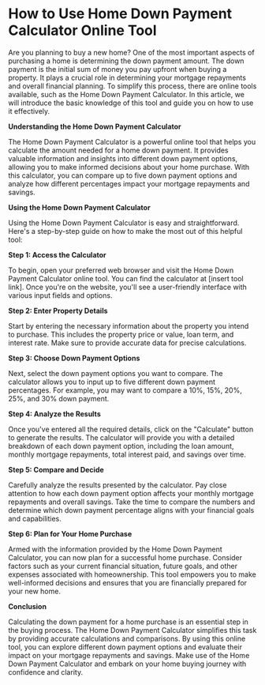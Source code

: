 How to Use Home Down Payment Calculator Online Tool
===================================================

Are you planning to buy a new home? One of the most important aspects of purchasing a home is determining the down payment amount. The down payment is the initial sum of money you pay upfront when buying a property. It plays a crucial role in determining your mortgage repayments and overall financial planning. To simplify this process, there are online tools available, such as the Home Down Payment Calculator. In this article, we will introduce the basic knowledge of this tool and guide you on how to use it effectively.

**Understanding the Home Down Payment Calculator**

The Home Down Payment Calculator is a powerful online tool that helps you calculate the amount needed for a home down payment. It provides valuable information and insights into different down payment options, allowing you to make informed decisions about your home purchase. With this calculator, you can compare up to five down payment options and analyze how different percentages impact your mortgage repayments and savings.

**Using the Home Down Payment Calculator**

Using the Home Down Payment Calculator is easy and straightforward. Here's a step-by-step guide on how to make the most out of this helpful tool:

**Step 1: Access the Calculator**

To begin, open your preferred web browser and visit the Home Down Payment Calculator online tool. You can find the calculator at \[insert tool link\]. Once you're on the website, you'll see a user-friendly interface with various input fields and options.

**Step 2: Enter Property Details**

Start by entering the necessary information about the property you intend to purchase. This includes the property price or value, loan term, and interest rate. Make sure to provide accurate data for precise calculations.

**Step 3: Choose Down Payment Options**

Next, select the down payment options you want to compare. The calculator allows you to input up to five different down payment percentages. For example, you may want to compare a 10%, 15%, 20%, 25%, and 30% down payment.

**Step 4: Analyze the Results**

Once you've entered all the required details, click on the "Calculate" button to generate the results. The calculator will provide you with a detailed breakdown of each down payment option, including the loan amount, monthly mortgage repayments, total interest paid, and savings over time.

**Step 5: Compare and Decide**

Carefully analyze the results presented by the calculator. Pay close attention to how each down payment option affects your monthly mortgage repayments and overall savings. Take the time to compare the numbers and determine which down payment percentage aligns with your financial goals and capabilities.

**Step 6: Plan for Your Home Purchase**

Armed with the information provided by the Home Down Payment Calculator, you can now plan for a successful home purchase. Consider factors such as your current financial situation, future goals, and other expenses associated with homeownership. This tool empowers you to make well-informed decisions and ensures that you are financially prepared for your new home.

**Conclusion**

Calculating the down payment for a home purchase is an essential step in the buying process. The Home Down Payment Calculator simplifies this task by providing accurate calculations and comparisons. By using this online tool, you can explore different down payment options and evaluate their impact on your mortgage repayments and savings. Make use of the Home Down Payment Calculator and embark on your home buying journey with confidence and clarity.